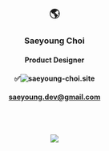   <div align=center>

  ## 🌎
  
  ### Saeyoung Choi 

  #### Product Designer

  #### ✅![saeyoung-choi.site](https://www.saeyoung-choi.site)

  #### saeyoung.dev@gmail.com

<br/>
<br/>

  <a href="https://hits.seeyoufarm.com"><img src="https://hits.seeyoufarm.com/api/count/incr/badge.svg?url=https%3A%2F%2Fgithub.com%effysogood&count_bg=%23000000&title_bg=%23000000&icon=github.svg&icon_color=%23FFFFFF&title=Github&edge_flat=true"/></a>
